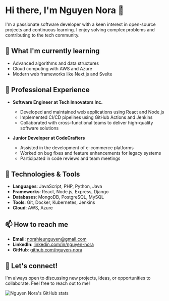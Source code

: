 # Hi there, I'm Nguyen Nora 👋

I'm a passionate software developer with a keen interest in open-source projects and continuous learning. I enjoy solving complex problems and contributing to the tech community.

## 🌱 What I'm currently learning
- Advanced algorithms and data structures
- Cloud computing with AWS and Azure
- Modern web frameworks like Next.js and Svelte

## 💼 Professional Experience
- **Software Engineer at Tech Innovators Inc.**
  - Developed and maintained web applications using React and Node.js
  - Implemented CI/CD pipelines using GitHub Actions and Jenkins
  - Collaborated with cross-functional teams to deliver high-quality software solutions

- **Junior Developer at CodeCrafters**
  - Assisted in the development of e-commerce platforms
  - Worked on bug fixes and feature enhancements for legacy systems
  - Participated in code reviews and team meetings

## 🔧 Technologies & Tools
- **Languages**: JavaScript, PHP, Python, Java
- **Frameworks**: React, Node.js, Express, Django
- **Databases**: MongoDB, PostgreSQL, MySQL
- **Tools**: Git, Docker, Kubernetes, Jenkins
- **Cloud**: AWS, Azure

## 📫 How to reach me
- **Email**: norahieunguyen@gmail.com
- **LinkedIn**: [linkedin.com/in/nguyen-nora](https://linkedin.com/in/norahieunguyen)
- **GitHub**: [github.com/nguyen-nora](https://github.com/nguyen-nora)

## 💬 Let's connect!
I'm always open to discussing new projects, ideas, or opportunities to collaborate. Feel free to reach out to me!

![Nguyen Nora's GitHub stats](https://github-readme-stats.vercel.app/api?username=nguyen-nora&show_icons=true&theme=radical)
